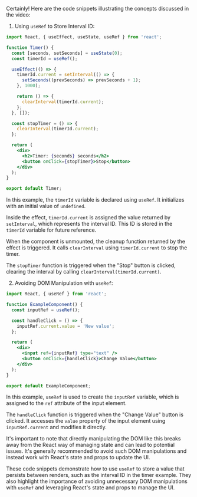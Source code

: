 Certainly! Here are the code snippets illustrating the concepts discussed in the video:

1. Using `useRef` to Store Interval ID:
```jsx
import React, { useEffect, useState, useRef } from 'react';

function Timer() {
  const [seconds, setSeconds] = useState(0);
  const timerId = useRef();

  useEffect(() => {
    timerId.current = setInterval(() => {
      setSeconds((prevSeconds) => prevSeconds + 1);
    }, 1000);

    return () => {
      clearInterval(timerId.current);
    };
  }, []);

  const stopTimer = () => {
    clearInterval(timerId.current);
  };

  return (
    <div>
      <h2>Timer: {seconds} seconds</h2>
      <button onClick={stopTimer}>Stop</button>
    </div>
  );
}

export default Timer;
```

In this example, the `timerId` variable is declared using `useRef`. It initializes with an initial value of `undefined`.

Inside the effect, `timerId.current` is assigned the value returned by `setInterval`, which represents the interval ID. This ID is stored in the `timerId` variable for future reference.

When the component is unmounted, the cleanup function returned by the effect is triggered. It calls `clearInterval` using `timerId.current` to stop the timer.

The `stopTimer` function is triggered when the "Stop" button is clicked, clearing the interval by calling `clearInterval(timerId.current)`.

2. Avoiding DOM Manipulation with `useRef`:
```jsx
import React, { useRef } from 'react';

function ExampleComponent() {
  const inputRef = useRef();

  const handleClick = () => {
    inputRef.current.value = 'New value';
  };

  return (
    <div>
      <input ref={inputRef} type="text" />
      <button onClick={handleClick}>Change Value</button>
    </div>
  );
}

export default ExampleComponent;
```

In this example, `useRef` is used to create the `inputRef` variable, which is assigned to the `ref` attribute of the input element.

The `handleClick` function is triggered when the "Change Value" button is clicked. It accesses the `value` property of the input element using `inputRef.current` and modifies it directly.

It's important to note that directly manipulating the DOM like this breaks away from the React way of managing state and can lead to potential issues. It's generally recommended to avoid such DOM manipulations and instead work with React's state and props to update the UI.

These code snippets demonstrate how to use `useRef` to store a value that persists between renders, such as the interval ID in the timer example. They also highlight the importance of avoiding unnecessary DOM manipulations with `useRef` and leveraging React's state and props to manage the UI.